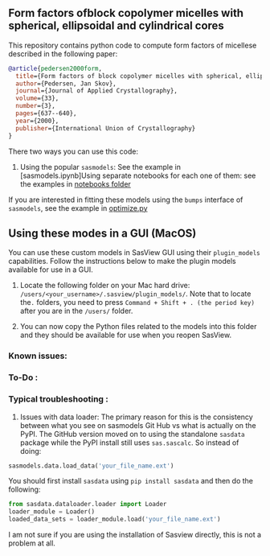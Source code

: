 ## Form factors ofblock copolymer micelles with spherical, ellipsoidal and cylindrical cores

This repository contains python code to compute form factors of micellese described in the following paper:

```bib
@article{pedersen2000form,
  title={Form factors of block copolymer micelles with spherical, ellipsoidal and cylindrical cores},
  author={Pedersen, Jan Skov},
  journal={Journal of Applied Crystallography},
  volume={33},
  number={3},
  pages={637--640},
  year={2000},
  publisher={International Union of Crystallography}
}
```

There two ways you can use this code:
1. Using the popular `sasmodels`: See the example in [sasmodels.ipynb]Using separate notebooks for each one of them: see the examples in [notebooks folder](/notebooks)

If you are interested in fitting these models using the `bumps` interface of `sasmodels`, see the example in [optimize.py](/optimize.py) 


## Using these modes in a GUI (MacOS)
You can use these custom models in SasView GUI using their `plugin_models` capabilities. Follow the instructions below to make the plugin models available for use in a GUI.

1. Locate the following folder on your Mac hard drive: `/users/<your_username>/.sasview/plugin_models/`. 
Note that to locate the`.` folders, you need to press `Command + Shift + . (the period key)` after you are in the `/users/` folder.

2. You can now copy the Python files related to the models into this folder and they should be available for use when you reopen SasView. 

### Known issues:


### To-Do : 



### Typical troubleshooting : 

1. Issues with data loader: The primary reason for this is the consistency between what you see on sasmodels Git Hub vs what is actually on the PyPI. The GitHub version moved on to using the standalone `sasdata` package while the PyPI install still uses `sas.sascalc`. So instead of doing:
```python
sasmodels.data.load_data('your_file_name.ext')
```
You should first install `sasdata` using `pip install sasdata` and then do the following:
```python
from sasdata.dataloader.loader import Loader
loader_module = Loader()
loaded_data_sets = loader_module.load('your_file_name.ext')
```
I am not sure if you are using the installation of Sasview directly, this is not a problem at all.